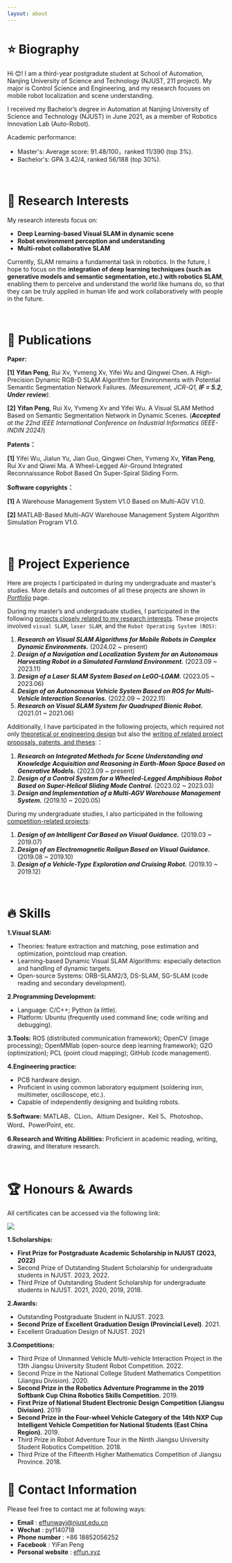 ```yaml
---
layout: about 
---
```


# &#11088; Biography

Hi &#128522;! I am a third-year postgradute student at School of Automation, Nanjing University of Science and Technology (NJUST, 211 project).
My major is Control Science and Engineering, and my research focuses on mobile robot localization and scene understanding.

I received my Bachelor’s degree in Automation at Nanjing University of Science and Technology (NJUST) in June 2021, as a member of Robotics Innovation Lab (Auto-Robot). 

Academic performance:

* Master's: Average score: 91.48/100，ranked 11/390 (top 3%).
* Bachelor's: GPA 3.42/4, ranked 56/188 (top 30%).



<br/>

# &#128640; Research Interests

My research interests focus on:

* **Deep Learning-based Visual SLAM in dynamic scene**
* **Robot environment perception and understanding**
* **Multi-robot collaborative SLAM**

Currently, SLAM remains a fundamental task in robotics. In the future, I hope to focus on the **integration of deep learning techniques (such as generative models and semantic segmentation, etc.) with robotics SLAM**, enabling them to perceive and understand the world like humans do, so that they can be truly applied in human life and work collaboratively with people in the future. 

<br/>

# &#128220; Publications

**Paper:**

<strong>[1]</strong> **Yifan Peng**, Rui Xv, Yvmeng Xv, Yifei Wu and Qingwei Chen. A High-Precision Dynamic RGB-D SLAM Algorithm for Environments with Potential Semantic Segmentation Network Failures. *(Measurement, JCR-Q1, **IF = 5.2**, **Under review**).*

<strong>[2]</strong> **Yifan Peng**, Rui Xv, Yvmeng Xv and Yifei Wu. A Visual SLAM Method Based on Semantic Segmentation Network in Dynamic Scenes. (***Accepted** at the 22nd IEEE International Conference on Industrial Informatics (IEEE-INDIN 2024)*)

**Patents：**

<strong>[1]</strong> Yifei Wu, Jialun Yu, Jian Guo, Qingwei Chen, Yvmeng Xv, **Yifan Peng**, Rui Xv and Qiwei Ma. A Wheel-Legged Air-Ground Integrated Reconnaissance Robot Based On Super-Spiral Sliding Form.

**Software copyrights：**

<strong>[1]</strong> A Warehouse Management System V1.0 Based on Multi-AGV V1.0.

<strong>[2]</strong> MATLAB-Based Multi-AGV Warehouse Management System Algorithm Simulation Program V1.0.

<br/>

# &#128225; Project Experience

Here are projects I participated in during my undergraduate and master's studies. More details and outcomes of all these projects are shown in [*Portfolio*](https://effun.xyz/portfolio/) page.

During my master’s and undergraduate studies, I participated in the following <u>projects closely related to my research interests</u>. These projects involved `visual SLAM`, `laser SLAM`, and the `Robot Operating System (ROS)`:

1. ***Research on Visual SLAM Algorithms for Mobile Robots in Complex Dynamic Environments.*** (2024.02 ~ present)
2. ***Design of a Navigation and Localization System for an Autonomous Harvesting Robot in a Simulated Farmland Environment.*** (2023.09 ~ 2023.11)
3. ***Design of a Laser SLAM System Based on LeGO-LOAM.*** (2023.05 ~ 2023.06)
4. ***Design of an Autonomous Vehicle System Based on ROS for Multi-Vehicle Interaction Scenarios.*** (2022.09 ~ 2022.11)
5. ***Research on Visual SLAM System for Quadruped Bionic Robot.*** (2021.01 ~ 2021.06)

Additionally, I have participated in the following projects, which required not only <u>theoretical or engineering design</u> but also the <u>writing of related project proposals, patents, and theses</u>:：

1. ***Research on Integrated Methods for Scene Understanding and Knowledge Acquisition and Reasoning in Earth-Moon Space Based on Generative Models.*** (2023.09 ~ present)
2. ***Design of a Control System for a Wheeled-Legged Amphibious Robot Based on Super-Helical Sliding Mode Control.*** (2023.02 ~ 2023.03)
3. ***Design and Implementation of a Multi-AGV Warehouse Management System.*** (2019.10 ~ 2020.05)

During my undergraduate studies, I also participated in the following <u>competition-related projects</u>:

1. ***Design of an Intelligent Car Based on Visual Guidance.*** (2019.03 ~ 2019.07)
2. ***Design of an Electromagnetic Railgun Based on Visual Guidance.*** (2019.08 ~ 2019.10)
3. ***Design of a Vehicle-Type Exploration and Cruising Robot.*** (2019.10 ~ 2019.12)

<br/>

# &#128293; Skills

**1.Visual SLAM:** 
* Theories: feature extraction and matching, pose estimation and optimization, pointcloud map creation.
* Learning-based Dynamic Visual SLAM Algorithms: especially detection and handling of dynamic targets.
* Open-source Systems: ORB-SLAM2/3, DS-SLAM, SG-SLAM (code reading and secondary development).

**2.Programming Development:**
* Language: C/C++; Python (a little).
* Platform: Ubuntu (frequently used command line; code writing and debugging).

**3.Tools:** ROS (distributed communication framework); OpenCV (image processing); OpenMMlab (open-source deep learning framework); G2O (optimization); PCL (point cloud mapping); GitHub (code management).

**4.Engineering practice:**
* PCB hardware design.
* Proficient in using common laboratory equipment (soldering iron, multimeter, oscilloscope, etc.).
* Capable of independently designing and building robots.

**5.Software:** MATLAB、CLion、Altium Designer、Keil 5、Photoshop、Word、PowerPoint, etc.

**6.Research and Writing Abilities:** Proficient in academic reading, writing, drawing, and literature research.

<br/>

# &#127942; Honours & Awards

All certificates can be accessed via the following link: 

<a href='https://effun.xyz/assets/img/certificates.pdf?spm=1001.2014.3001.5502'><img src="https://img.shields.io/badge/-My certificates-blue?logo=Git&logoColor=white"></a>

**1.Scholarships:** 
* **First Prize for Postgraduate Academic Scholarship in NJUST (2023, 2022)**
* Second Prize of Outstanding Student Scholarship for undergraduate students in NJUST. 2023, 2022.
* Third Prize of Outstanding Student Scholarship for undergraduate students in NJUST. 2021, 2020, 2019, 2018.

**2.Awards:** 

* Outstanding Postgraduate Student in NJUST. 2023.
* **Second Prize of Excellent Graduation Design (Provincial Level)**. 2021.
* Excellent Graduation Design of NJUST. 2021

**3.Competitions:** 

* Third Prize of Unmanned Vehicle Multi-vehicle Interaction Project in the 13th Jiangsu University Student Robot Competition. 2022.
* Second Prize in the National College Student Mathematics Competition (Jiangsu Division). 2020.
* **Second Prize in the Robotics Adventure Programme in the 2019 Softbank Cup China Robotics Skills Competition.** 2019.
* **First Prize of National Student Electronic Design Competition (Jiangsu Division)**. 2019
* **Second Prize in the Four-wheel Vehicle Category of the 14th NXP Cup Intelligent Vehicle Competition for National Students (East China Region).** 2019.
* Third Prize in Robot Adventure Tour in the Ninth Jiangsu University Student Robotics Competition. 2018.
* Third Prize of the Fifteenth Higher Mathematics Competition of Jiangsu Province. 2018.

# &#128231; Contact Information
Please feel free to contact me at following ways:

* **Email** : effunwayj@njust.edu.cn
* **Wechat** : pyf140718
* **Phone number** : +86 18852056252
* **Facebook** : YiFan Peng 
* **Personal website** : [effun.xyz](https://effun.xyz)
